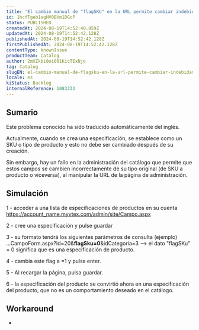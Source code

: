 ```yaml
---
title: 'El cambio manual de "flagSKU" en la URL permite cambiar indebidamente un tipo de especificación.'
id: 1hcfTgeb1sgHV0BVm1DGoP
status: PUBLISHED
createdAt: 2024-08-19T14:52:40.859Z
updatedAt: 2024-08-19T14:52:42.128Z
publishedAt: 2024-08-19T14:52:42.128Z
firstPublishedAt: 2024-08-19T14:52:42.128Z
contentType: knownIssue
productTeam: Catalog
author: 2mXZkbi0oi061KicTExNjo
tag: Catalog
slugEN: el-cambio-manual-de-flagsku-en-la-url-permite-cambiar-indebidamente-un-tipo-de-especificacion
locale: es
kiStatus: Backlog
internalReference: 1083333
---
```


## Sumario

<div class="alert alert-info">
  <p>Este problema conocido ha sido traducido automáticamente del inglés.</p>
</div>


Actualmente, cuando se crea una especificación, se establece como un SKU o tipo de producto y esto no debe ser cambiado después de su creación.

Sin embargo, hay un fallo en la administración del catálogo que permite que estos campos se cambien incorrectamente de su tipo original (de SKU a producto o viceversa), al manipular la URL de la página de administración.


##

## Simulación


1 - acceder a una lista de especificaciones de productos en su cuenta https://account_name.myvtex.com/admin/site/Campo.aspx

2 - cree una especificación y pulse guardar

3 - su formato tendrá los siguientes parámetros de consulta (ejemplo) ...CampoForm.aspx?Id=20&**flagSku=0**&idCategoria=3 --> el dato "flagSKu" = 0 significa que es una especificación de producto.

4 - cambia este flag a =1 y pulsa enter.

5 - Al recargar la página, pulsa guardar.

6 - la especificación del producto se convirtió ahora en una especificación del producto, que no es un comportamiento deseado en el catálogo.



## Workaround


-





